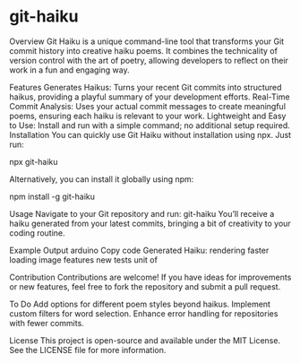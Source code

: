# git-haiku

Overview
Git Haiku is a unique command-line tool that transforms your Git commit history into creative haiku poems. It combines the technicality of version control with the art of poetry, allowing developers to reflect on their work in a fun and engaging way.

Features
Generates Haikus: Turns your recent Git commits into structured haikus, providing a playful summary of your development efforts.
Real-Time Commit Analysis: Uses your actual commit messages to create meaningful poems, ensuring each haiku is relevant to your work.
Lightweight and Easy to Use: Install and run with a simple command; no additional setup required.
Installation
You can quickly use Git Haiku without installation using npx. Just run:

npx git-haiku

Alternatively, you can install it globally using npm:

npm install -g git-haiku

Usage
Navigate to your Git repository and run:
git-haiku
You’ll receive a haiku generated from your latest commits, bringing a bit of creativity to your coding routine.

Example Output
arduino
Copy code
Generated Haiku:
 rendering faster
 loading image features
 new tests unit of

 
Contribution
Contributions are welcome! If you have ideas for improvements or new features, feel free to fork the repository and submit a pull request.

To Do
Add options for different poem styles beyond haikus.
Implement custom filters for word selection.
Enhance error handling for repositories with fewer commits.


License
This project is open-source and available under the MIT License. See the LICENSE file for more information.
